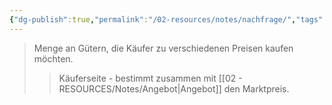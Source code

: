 ```yaml
---
{"dg-publish":true,"permalink":"/02-resources/notes/nachfrage/","tags":["markt/mechanismus","wirtschaft/bwl"],"noteIcon":"","updated":"2025-10-29T12:59:08.463+01:00"}
---
```


>Menge an Gütern, die Käufer zu verschiedenen Preisen kaufen möchten.
>>Käuferseite - bestimmt zusammen mit [[02 - RESOURCES/Notes/Angebot\|Angebot]] den Marktpreis.